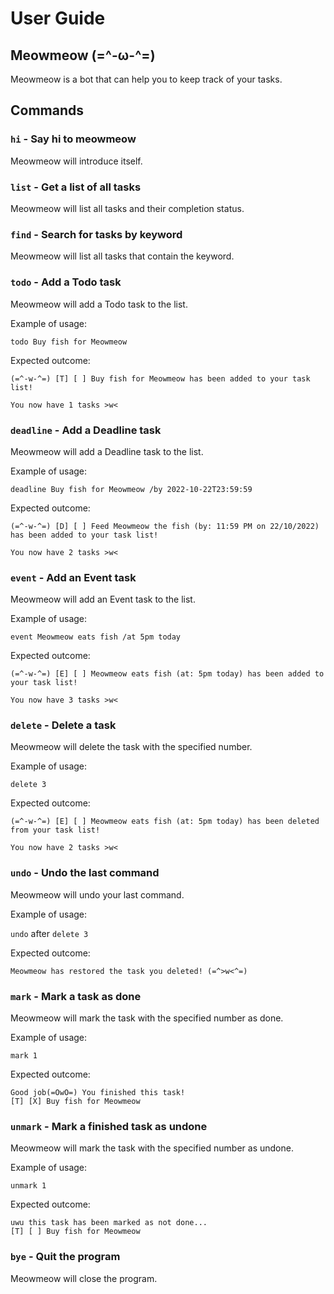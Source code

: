 # User Guide

## Meowmeow (=^-ω-^=) 
Meowmeow is a bot that can help you to keep track of your tasks. 


## Commands

### `hi` - Say hi to meowmeow
Meowmeow will introduce itself.

### `list` - Get a list of all tasks
Meowmeow will list all tasks and their completion status.

### `find` - Search for tasks by keyword
Meowmeow will list all tasks that contain the keyword.

### `todo` - Add a Todo task
Meowmeow will add a Todo task to the list.

Example of usage:

`todo Buy fish for Meowmeow`

Expected outcome:

```
(=^-w-^=) [T] [ ] Buy fish for Meowmeow has been added to your task list!

You now have 1 tasks >w<
```


### `deadline` - Add a Deadline task
Meowmeow will add a Deadline task to the list.

Example of usage:

`deadline Buy fish for Meowmeow /by 2022-10-22T23:59:59`

Expected outcome:

```
(=^-w-^=) [D] [ ] Feed Meowmeow the fish (by: 11:59 PM on 22/10/2022) has been added to your task list!

You now have 2 tasks >w<
```

### `event` - Add an Event task
Meowmeow will add an Event task to the list.

Example of usage:

`event Meowmeow eats fish /at 5pm today`

Expected outcome:

```
(=^-w-^=) [E] [ ] Meowmeow eats fish (at: 5pm today) has been added to your task list!

You now have 3 tasks >w<
```

### `delete` - Delete a task
Meowmeow will delete the task with the specified number.

Example of usage:

`delete 3`

Expected outcome:

```
(=^-w-^=) [E] [ ] Meowmeow eats fish (at: 5pm today) has been deleted from your task list!

You now have 2 tasks >w<
```

### `undo` - Undo the last command
Meowmeow will undo your last command.

Example of usage:

`undo` after `delete 3`

Expected outcome:

```
Meowmeow has restored the task you deleted! (=^>w<^=)
```

### `mark` - Mark a task as done
Meowmeow will mark the task with the specified number as done.

Example of usage:

`mark 1`

Expected outcome:

```
Good job(=OwO=) You finished this task! 
[T] [X] Buy fish for Meowmeow
```

### `unmark` - Mark a finished task as undone
Meowmeow will mark the task with the specified number as undone.

Example of usage:

`unmark 1`

Expected outcome:

```
uwu this task has been marked as not done...
[T] [ ] Buy fish for Meowmeow
```

### `bye` - Quit the program
Meowmeow will close the program.

